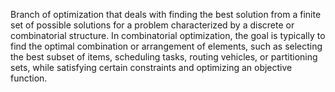Branch of optimization that deals with finding the best solution from a finite set of possible solutions for a problem characterized by a discrete or combinatorial structure. In combinatorial optimization, the goal is typically to find the optimal combination or arrangement of elements, such as selecting the best subset of items, scheduling tasks, routing vehicles, or partitioning sets, while satisfying certain constraints and optimizing an objective function.